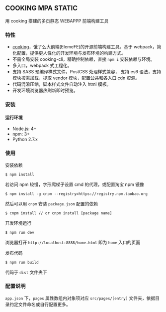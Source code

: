 ## COOKING MPA STATIC

用 cooking 搭建的多页静态 WEBAPPP 前端构建工具

### 特性

- [cooking](https://github.com/ElemeFE/cooking)，饿了么大前端(ElemeFE)的开源前端构建工具。基于 webpack，简化配置，提供更人性化的开发环境与发布环境的构建方式。
- 不需全局安装 cooking-cli，精确控制依赖，直接 `npm i` 安装依赖与环境。
- 多入口，webpack 式工程化。
- 支持 SASS 预编译样式文件，PostCSS 处理样式兼容， 支持 es6 语法，支持模块按需加载，提取 vendor 模块，配置公共和各入口 cdn 资源。
- 代码混淆压缩，脚本样式文件自动注入 html 模板。
- 开发环境浏览器热刷新即时预览。

### 安装

#### 运行环境

- Node.js: 4+
- npm: 3+
- Python 2.7.x

### 使用

安装依赖

```shell
$ npm install
```

若访问 npm 较慢，字形爬梯子设置 cmd 的代理，或配置淘宝 npm 镜像

```shell
$ npm install -g cnpm --registry=https://registry.npm.taobao.org
```

然后可以用 `cnpm` 安装 `package.json` 配置的依赖

```shell
$ cnpm install // or cnpm install [package name]
```

开发环境运行

```shell
$ npm run dev
```

浏览器打开 `http://localhost:8888/home.html` 即为 `home` 入口的页面

发布代码

```shell
$ npm run build
```

代码于 `dist` 文件夹下

### 配置说明

`app.json` 下，`pages` 属性数组内对象项对应 `src/pages/[entry]` 文件夹，依据目录约定文件命名或自行配置更多。

